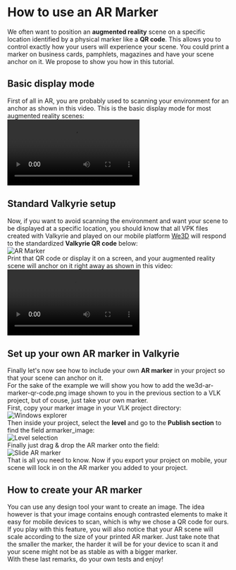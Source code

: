 # How to use an AR Marker
We often want to position an **augmented reality** scene on a specific location identified by a physical marker like a **QR code**. This allows you to control exactly how your users will experience your scene. You could print a marker on business cards, pamphlets, magazines and have your scene anchor on it. We propose to show you how in this tutorial.  

## Basic display mode
First of all in AR, you are probably used to scanning your environment for an anchor as shown in this video. This is the basic display mode for most augmented reality scenes:  
![AR Anchor](https://cdn2.talansoft.com/ftp/img/tutorial_ar-marker/AR_anchor_Bag.MP4)  

## Standard Valkyrie setup
Now, if you want to avoid scanning the environment and want your scene to be displayed at a specific location, you should know that all VPK files created with Valkyrie and played on our mobile platform [We3D](https://www.talansoft.com/vlk/downloads#we3d) will respond to the standardized **Valkyrie QR code** below:  
![AR Marker](https://cdn2.talansoft.com/ftp/img/tutorial_ar-marker/we3d-ar-marker-qr-code.png)  
Print that QR code or display it on a screen, and your augmented reality scene will anchor on it right away as shown in this video:  
![AR Marker Anchor](https://cdn2.talansoft.com/ftp/img/tutorial_ar-marker/ar_marker_anchor_bag.MP4)  

## Set up your own AR marker in Valkyrie
Finally let's now see how to include your own **AR marker** in your project so that your scene can anchor on it.  
For the sake of the example we will show you how to add the we3d-ar-marker-qr-code.png image shown to you in the previous section to a VLK project, but of couse, just take your own marker.  
First, copy your marker image in your VLK project directory:  
![Windows explorer](https://cdn2.talansoft.com/ftp/img/tutorial_ar-marker/windows-explorer.png)  
Then inside your project, select the **level** and go to the **Publish section** to find the field armarker_image:  
![Level selection](https://cdn2.talansoft.com/ftp/img/tutorial_ar-marker/level-selection.png)  
Finally just drag & drop the AR marker onto the field:  
![Slide AR marker](https://cdn2.talansoft.com/ftp/img/tutorial_ar-marker/slide-ar-marker.png)  
That is all you need to know. Now if you export your project on mobile, your scene will lock in on the AR marker you added to your project.  

## How to create your AR marker
You can use any design tool your want to create an image. The idea however is that your image contains enough contrasted elements to make it easy for mobile devices to scan, which is why we chose a QR code for ours.  
If you play with this feature, you will also notice that your AR scene will scale according to the size of your printed AR marker. Just take note that the smaller the marker, the harder it will be for your device to scan it and your scene might not be as stable as with a bigger marker.  
With these last remarks, do your own tests and enjoy!  
